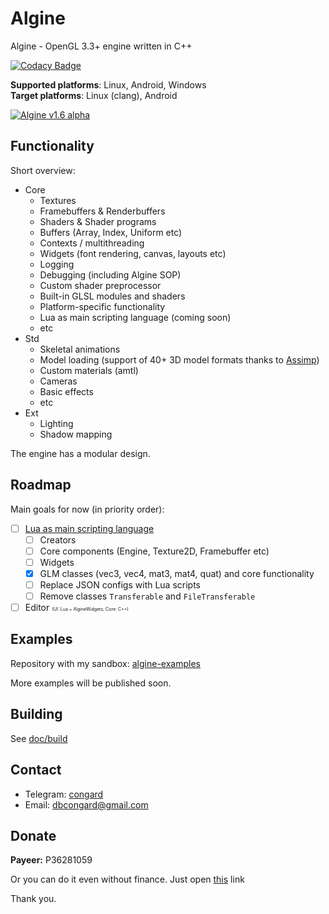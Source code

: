 # Algine

Algine - OpenGL 3.3+ engine written in C++

[![Codacy Badge](https://api.codacy.com/project/badge/Grade/40d3479da92040c79c5570336aff3697)](https://www.codacy.com/manual/congard/algine?utm_source=github.com&amp;utm_medium=referral&amp;utm_content=congard/algine&amp;utm_campaign=Badge_Grade)

**Supported platforms**: Linux, Android, Windows
<br>**Target platforms**: Linux (clang), Android

[![Algine v1.6 alpha](pictures/1.png)](https://youtu.be/pYUXtRl-LTs)

## Functionality

Short overview:

* Core
  * Textures
  * Framebuffers & Renderbuffers
  * Shaders & Shader programs
  * Buffers (Array, Index, Uniform etc)
  * Contexts / multithreading
  * Widgets (font rendering, canvas, layouts etc)
  * Logging
  * Debugging (including Algine SOP)
  * Custom shader preprocessor
  * Built-in GLSL modules and shaders
  * Platform-specific functionality
  * Lua as main scripting language (coming soon)
  * etc
* Std
  * Skeletal animations
  * Model loading (support of 40+ 3D model formats thanks to [Assimp](https://github.com/assimp/assimp))
  * Custom materials (amtl)
  * Cameras
  * Basic effects
  * etc
* Ext
  * Lighting
  * Shadow mapping

The engine has a modular design.

## Roadmap

Main goals for now (in priority order):

- [ ] [Lua as main scripting language](doc/lua.md)
  - [ ] Creators
  - [ ] Core components (Engine, Texture2D, Framebuffer etc)
  - [ ] Widgets
  - [x] GLM classes (vec3, vec4, mat3, mat4, quat) and core functionality
  - [ ] Replace JSON configs with Lua scripts
  - [ ] Remove classes `Transferable` and `FileTransferable`
- [ ] Editor <span style="font-size:0.5em">(UI: Lua + AlgineWidgets; Core: C++)</span>

## Examples

Repository with my sandbox: [algine-examples](https://github.com/congard/algine-examples)

More examples will be published soon.

## Building

See [doc/build](doc/build/README.md)

## Contact

*   Telegram: [congard](https://t.me/congard)
*   Email: [dbcongard@gmail.com](mailto:dbcongard@gmail.com)

## Donate

<b>Payeer:</b> P36281059

Or you can do it even without finance. Just open [this](http://fainbory.com/8aWY) link

Thank you.
